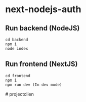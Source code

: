 # next-nodejs-auth

## Run backend (NodeJS)
```
cd backend
npm i
node index
```

## Run frontend (NextJS)
```
cd frontend
npm i
npm run dev (In dev mode)
```
#   p r o j e c t c l i e n  
 